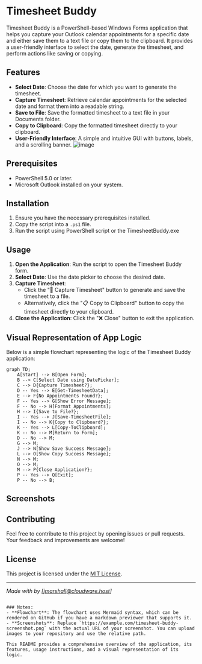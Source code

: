 # Timesheet Buddy

Timesheet Buddy is a PowerShell-based Windows Forms application that helps you capture your Outlook calendar appointments for a specific date and either save them to a text file or copy them to the clipboard. It provides a user-friendly interface to select the date, generate the timesheet, and perform actions like saving or copying.

## Features
- **Select Date**: Choose the date for which you want to generate the timesheet.
- **Capture Timesheet**: Retrieve calendar appointments for the selected date and format them into a readable string.
- **Save to File**: Save the formatted timesheet to a text file in your Documents folder.
- **Copy to Clipboard**: Copy the formatted timesheet directly to your clipboard.
- **User-Friendly Interface**: A simple and intuitive GUI with buttons, labels, and a scrolling banner.
![image](https://github.com/user-attachments/assets/1525d343-1165-4e98-9f92-b42c8c20ab55)
## Prerequisites
- PowerShell 5.0 or later.
- Microsoft Outlook installed on your system.

## Installation
1. Ensure you have the necessary prerequisites installed.
2. Copy the script into a `.ps1` file.
3. Run the script using PowerShell script or the TimesheetBuddy.exe

## Usage
1. **Open the Application**: Run the script to open the Timesheet Buddy form.
2. **Select Date**: Use the date picker to choose the desired date.
3. **Capture Timesheet**:
   - Click the "📄 Capture Timesheet" button to generate and save the timesheet to a file.
   - Alternatively, click the "📋 Copy to Clipboard" button to copy the timesheet directly to your clipboard.
4. **Close the Application**: Click the "❌ Close" button to exit the application.

## Visual Representation of App Logic

Below is a simple flowchart representing the logic of the Timesheet Buddy application:

```mermaid
graph TD;
    A[Start] --> B[Open Form];
    B --> C[Select Date using DatePicker];
    C --> D{Capture Timesheet?};
    D -- Yes --> E[Get-TimesheetData];
    E --> F{No Appointments Found?};
    F -- Yes --> G[Show Error Message];
    F -- No --> H[Format Appointments];
    H --> I{Save to File?};
    I -- Yes --> J[Save-TimesheetFile];
    I -- No --> K{Copy to Clipboard?};
    K -- Yes --> L[Copy-ToClipboard];
    K -- No --> M[Return to Form];
    D -- No --> M;
    G --> M;
    J --> N[Show Save Success Message];
    L --> O[Show Copy Success Message];
    N --> M;
    O --> M;
    M --> P{Close Application?};
    P -- Yes --> Q[Exit];
    P -- No --> B;
```

## Screenshots




## Contributing
Feel free to contribute to this project by opening issues or pull requests. Your feedback and improvements are welcome!

## License
This project is licensed under the [MIT License](LICENSE).

---

*Made with by [jmarshall@cloudware.host]*
```

### Notes:
- **Flowchart**: The flowchart uses Mermaid syntax, which can be rendered on GitHub if you have a markdown previewer that supports it.
- **Screenshots**: Replace `https://example.com/timesheet-buddy-screenshot.png` with the actual URL of your screenshot. You can upload images to your repository and use the relative path.

This README provides a comprehensive overview of the application, its features, usage instructions, and a visual representation of its logic.
